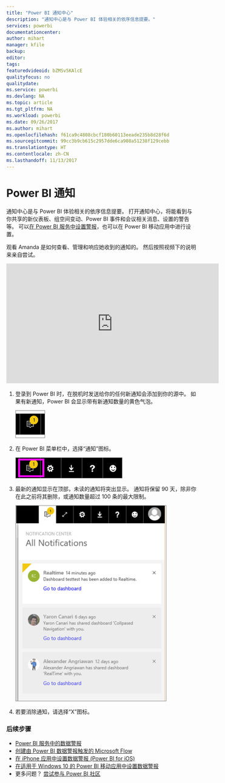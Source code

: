 ```yaml
---
title: "Power BI 通知中心"
description: "通知中心是与 Power BI 体验相关的依序信息提要。"
services: powerbi
documentationcenter: 
author: mihart
manager: kfile
backup: 
editor: 
tags: 
featuredvideoid: bZMSv5KAlcE
qualityfocus: no
qualitydate: 
ms.service: powerbi
ms.devlang: NA
ms.topic: article
ms.tgt_pltfrm: NA
ms.workload: powerbi
ms.date: 09/26/2017
ms.author: mihart
ms.openlocfilehash: f61ca9c4808cbcf180b60113eeade235b8d28f6d
ms.sourcegitcommit: 99cc3b9cb615c2957dde6ca908a51238f129cebb
ms.translationtype: HT
ms.contentlocale: zh-CN
ms.lasthandoff: 11/13/2017
---
```

# <a name="power-bi-notifications"></a>Power BI 通知
通知中心是与 Power BI 体验相关的依序信息提要。 打开通知中心，将能看到与你共享的新仪表板、组空间变动、Power BI 事件和会议相关消息、设置的警告等。 可以[在 Power BI 服务中设置警报](service-set-data-alerts.md)，也可以在 Power BI 移动应用中进行设置。

观看 Amanda 是如何查看、管理和响应她收到的通知的。 然后按照视频下的说明来亲自尝试。

<iframe width="560" height="315" src="https://www.youtube.com/embed/bZMSv5KAlcE" frameborder="0" allowfullscreen></iframe>


1. 登录到 Power BI 时，在脱机时发送给你的任何新通知会添加到你的源中。 如果有新通知，Power BI 会显示带有新通知数量的黄色气泡。
   
   ![](media/service-notification-center/power-bi-new-notification.png)
2. 在 Power BI 菜单栏中，选择“通知”图标。
   
   ![](media/service-notification-center/power-bi-notifications-icon.png)
3. 最新的通知显示在顶部，未读的通知将突出显示。 通知将保留 90 天，除非你在此之前将其删除，或通知数量超过 100 条的最大限制。
   
   ![](media/service-notification-center/power-bi-notifications.png)
4. 若要消除通知，请选择“X”图标。

### <a name="next-steps"></a>后续步骤
* [Power BI 服务中的数据警报](service-set-data-alerts.md)
* [创建由 Power BI 数据警报触发的 Microsoft Flow](service-flow-integration.md)
* [在 iPhone 应用中设置数据警报 (Power BI for iOS)](mobile-set-data-alerts-in-the-mobile-apps.md)
* [在适用于 Windows 10 的 Power BI 移动应用中设置数据警报](mobile-set-data-alerts-in-the-mobile-apps.md)
* 更多问题？ [尝试参与 Power BI 社区](http://community.powerbi.com/)


